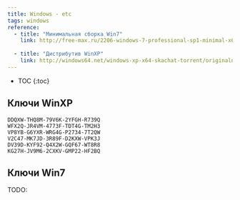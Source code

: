 ```yaml
---
title: Windows - etc
tags: windows
reference:
  - title: "Минимальная сборка Win7"
    link: http://free-max.ru/2206-windows-7-professional-sp1-minimal-x64-v032015iso.html
    
  - title: "Дистрибутив WinXP"
    link: http://windows64.net/windows-xp-x64-skachat-torrent/originalnye-obrazy-xp/14-skachat-windows-xp-sp3-originalnyy-obraz-aktivator.html
---
```


* TOC 
{:toc}

## Ключи WinXP
```
DDQXW-THQ8M-79V6K-2YFGH-R739Q
WFX2Q-JR4VM-4773F-TDT4G-TM2H3
VP8YB-G6YXR-WRG4G-P2734-7T2QW
V2C47-MK7JD-3R89F-D2KXW-VPK3J
DV39D-KYF92-Q4X2W-GQF67-WT8R8
KG27H-JV9M6-2CXKV-GMP22-HF2BQ
```

## Ключи Win7

TODO: